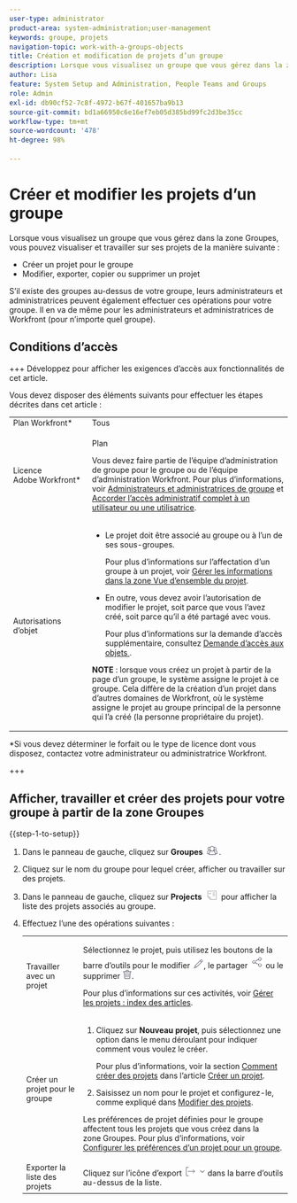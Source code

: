 ```yaml
---
user-type: administrator
product-area: system-administration;user-management
keywords: groupe, projets
navigation-topic: work-with-a-groups-objects
title: Création et modification de projets d’un groupe
description: Lorsque vous visualisez un groupe que vous gérez dans la zone Groupes, vous pouvez créer, modifier, exporter, copier et supprimer les projets du groupe.
author: Lisa
feature: System Setup and Administration, People Teams and Groups
role: Admin
exl-id: db90cf52-7c8f-4972-b67f-401657ba9b13
source-git-commit: bd1a66950c6e16ef7eb05d385bd99fc2d3be35cc
workflow-type: tm+mt
source-wordcount: '478'
ht-degree: 98%

---
```


# Créer et modifier les projets d’un groupe

Lorsque vous visualisez un groupe que vous gérez dans la zone Groupes, vous pouvez visualiser et travailler sur ses projets de la manière suivante :

* Créer un projet pour le groupe
* Modifier, exporter, copier ou supprimer un projet

S’il existe des groupes au-dessus de votre groupe, leurs administrateurs et administratrices peuvent également effectuer ces opérations pour votre groupe. Il en va de même pour les administrateurs et administratrices de Workfront (pour n’importe quel groupe).

## Conditions d’accès

+++ Développez pour afficher les exigences d’accès aux fonctionnalités de cet article.

Vous devez disposer des éléments suivants pour effectuer les étapes décrites dans cet article :

<table style="table-layout:auto"> 
 <col> 
 <col> 
 <tbody> 
  <tr> 
   <td >Plan Workfront</a>*</td> 
   <td>Tous</td> 
  </tr> 
  <tr> 
   <td>Licence Adobe Workfront</a>*</td> 
   <td> <p>Plan </p> <p>Vous devez faire partie de l’équipe d’administration de groupe pour le groupe ou de l’équipe d’administration Workfront. Pour plus d’informations, voir <a href="../../../administration-and-setup/manage-groups/group-roles/group-administrators.md" class="MCXref xref">Administrateurs et administratrices de groupe</a> et <a href="../../../administration-and-setup/add-users/configure-and-grant-access/grant-a-user-full-administrative-access.md" class="MCXref xref">Accorder l’accès administratif complet à un utilisateur ou une utilisatrice</a>.</p> </td> 
  </tr> 
  <tr> 
   <td role="rowheader">Autorisations d’objet</td> 
   <td> 
    <ul> 
     <li> <p>Le projet doit être associé au groupe ou à l’un de ses sous-groupes. </p> <p>Pour plus d’informations sur l’affectation d’un groupe à un projet, voir <a href="../../../manage-work/projects/manage-projects/understand-project-overview-area.md" class="MCXref xref">Gérer les informations dans la zone Vue d’ensemble du projet</a>.</p> </li> 
     <li> <p>En outre, vous devez avoir l’autorisation de modifier le projet, soit parce que vous l’avez créé, soit parce qu’il a été partagé avec vous.</p> <p>Pour plus d’informations sur la demande d’accès supplémentaire, consultez <a href="../../../workfront-basics/grant-and-request-access-to-objects/request-access.md" class="MCXref xref">Demande d’accès aux objets </a>.</p> </li> 
    </ul> <p><b>NOTE</b> : lorsque vous créez un projet à partir de la page d’un groupe, le système assigne le projet à ce groupe. Cela diffère de la création d’un projet dans d’autres domaines de Workfront, où le système assigne le projet au groupe principal de la personne qui l’a créé (la personne propriétaire du projet).</p> </td> 
  </tr> 
 </tbody> 
</table>

&#42;Si vous devez déterminer le forfait ou le type de licence dont vous disposez, contactez votre administrateur ou administratrice Workfront.

+++

## Afficher, travailler et créer des projets pour votre groupe à partir de la zone Groupes

{{step-1-to-setup}}

1. Dans le panneau de gauche, cliquez sur **Groupes** ![](assets/groups-icon.png).

1. Cliquez sur le nom du groupe pour lequel créer, afficher ou travailler sur des projets.
1. Dans le panneau de gauche, cliquez sur **Projects** ![](assets/projects-in-main-menu.png) pour afficher la liste des projets associés au groupe.

1. Effectuez l’une des opérations suivantes :

   <table style="table-layout:auto"> 
    <col> 
    <col> 
    <tbody> 
     <tr> 
      <td role="rowheader"> <p>Travailler avec un projet</p> </td> 
      <td> <p>Sélectionnez le projet, puis utilisez les boutons de la barre d’outils pour le modifier <img src="assets/edit-icon.png">, le partager <img src="assets/share-icon.png"> ou le supprimer <img src="assets/delete.png">.</p> <p>Pour plus d’informations sur ces activités, voir <a href="../../../manage-work/projects/manage-projects/manage-projects-overview.md" class="MCXref xref">Gérer les projets : index des articles</a>.</p> </td> 
     </tr> 
     <tr> 
      <td role="rowheader"> <p>Créer un projet pour le groupe</p> </td> 
      <td> 
       <ol> 
        <li value="1"> <p>Cliquez sur <strong>Nouveau projet</strong>, puis sélectionnez une option dans le menu déroulant pour indiquer comment vous voulez le créer. </p> <p>Pour plus d’informations, voir la section <a href="../../../manage-work/projects/create-projects/create-project.md#ways-to-create-projects" class="MCXref xref">Comment créer des projets</a> dans l’article <a href="../../../manage-work/projects/create-projects/create-project.md" class="MCXref xref">Créer un projet</a>.</p> </li> 
        <li value="2">Saisissez un nom pour le projet et configurez-le, comme expliqué dans <a href="../../../manage-work/projects/manage-projects/edit-projects.md" class="MCXref xref">Modifier des projets</a>.</li> 
       </ol> <p> Les préférences de projet définies pour le groupe affectent tous les projets que vous créez dans la zone Groupes. Pour plus d’informations, voir <a href="../../../administration-and-setup/manage-groups/create-and-manage-groups/configure-project-preferences-group.md" class="MCXref xref">Configurer les préférences d’un projet pour un groupe</a>.</p> </td> 
     </tr> 
     <tr> 
      <td role="rowheader">Exporter la liste des projets</td> 
      <td>Cliquez sur l’icône d’export <img src="assets/export.png"> dans la barre d’outils au-dessus de la liste.</td> 
     </tr> 
    </tbody> 
   </table>
